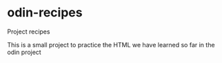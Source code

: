 # odin-recipes
Project recipes

This is a small project to practice the HTML we have learned so far in the
odin project
